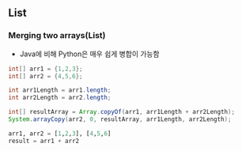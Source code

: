 ## List
### Merging two arrays(List)
* Java에 비해 Python은 매우 쉽게 병합이 가능함

```java
int[] arr1 = {1,2,3};
int[] arr2 = {4,5,6};

int arr1Length = arr1.length;
int arr2Length = arr2.length;

int[] resultArray = Array.copyOf(arr1, arr1Length + arr2Length);
System.arrayCopy(arr2, 0, resultArray, arr1Length, arr2Length);  
```

```python
arr1, arr2 = [1,2,3], [4,5,6]
result = arr1 + arr2
```


